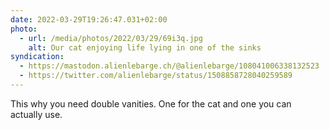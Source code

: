 ```yaml
---
date: 2022-03-29T19:26:47.031+02:00
photo:
  - url: /media/photos/2022/03/29/69i3q.jpg
    alt: Our cat enjoying life lying in one of the sinks
syndication:
  - https://mastodon.alienlebarge.ch/@alienlebarge/108041006338132523
  - https://twitter.com/alienlebarge/status/1508858728040259589
---
```

This why you need double vanities. One for the cat and one you can actually use.

